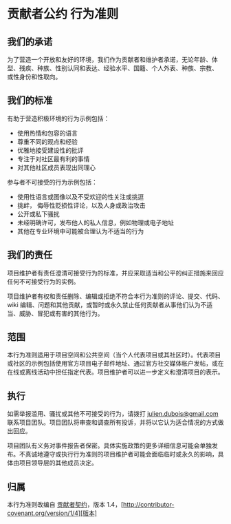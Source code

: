 # 贡献者公约 行为准则

## 我们的承诺

为了营造一个开放和友好的环境，我们作为贡献者和维护者承诺，无论年龄、体型、残疾、种族、性别认同和表达、经验水平、国籍、个人外表、种族、宗教、 或性身份和性取向。

## 我们的标准

有助于营造积极环境的行为示例包括：

- 使用热情和包容的语言
- 尊重不同的观点和经验
- 优雅地接受建设性的批评
- 专注于对社区最有利的事情
- 对其他社区成员表现出同理心

参与者不可接受的行为示例包括：

- 使用性语言或图像以及不受欢迎的性关注或挑逗
- 挑衅， 侮辱性贬损性评论，以及人身或政治攻击
- 公开或私下骚扰
- 未经明确许可，发布他人的私人信息，例如物理或电子地址
- 其他在专业环境中可能被合理认为不适当的行为

## 我们的责任

项目维护者有责任澄清可接受行为的标准，并应采取适当和公平的纠正措施来回应任何不可接受行为的实例。

项目维护者有权和责任删除、编辑或拒绝不符合本行为准则的评论、提交、代码、wiki 编辑、问题和其他贡献，或暂时或永久禁止任何贡献者从事他们认为不适当、威胁、冒犯或有害的其他行为。

## 范围

本行为准则适用于项目空间和公共空间（当个人代表项目或其社区时）。代表项目或社区的示例包括使用官方项目电子邮件地址、通过官方社交媒体帐户发帖，或在在线或离线活动中担任指定代表。项目维护者可以进一步定义和澄清项目的表示。

## 执行

如需举报滥用、骚扰或其他不可接受的行为，请拨打 julien.dubois@gmail.com 联系项目团队。项目团队将审查和调查所有投诉，并将以它认为适合情况的方式做出回应。

项目团队有义务对事件报告者保密。具体实施政策的更多详细信息可能会单独发布。不真诚地遵守或执行行为准则的项目维护者可能会面临临时或永久的影响，具体由项目领导层的其他成员决定。

## 归属

本行为准则改编自 [贡献者契约][主页]，版本 1.4，[http://contributor-covenant.org/version/1/4][版本] 

[主页]: http://contributor-covenant.org
[版本]: http://contributor-covenant.org/version/1/4/
